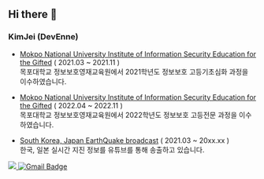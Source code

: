 

Hi there 👋
---

### KimJei (DevEnne)
 
- [Mokpo National University Institute of Information Security Education for the Gifted](http://secu.mokpo.ac.kr/index.9is?contentUid=4a94e39d5f702dab015f8fa6b7e414b2) ( 2021.03 ~ 2021.11 )    
목포대학교 정보보호영재교육원에서 2021학년도 정보보호 고등기초심화 과정을 이수하였습니다.

- [Mokpo National University Institute of Information Security Education for the Gifted](http://secu.mokpo.ac.kr/index.9is?contentUid=4a94e39d5f702dab015f8fa6b7e414b2) ( 2022.04 ~ 2022.11 )    
목포대학교 정보보호영재교육원에서 2022학년도 정보보호 고등전문 과정을 이수하였습니다.

- [South Korea, Japan EarthQuake broadcast](https://earthquake.kr) ( 2021.03 ~ 20xx.xx )    
한국, 일본 실시간 지진 정보를 유튜브를 통해 송출하고 있습니다.

 <a href="https://hits.seeyoufarm.com"><img src="https://hits.seeyoufarm.com/api/count/incr/badge.svg?url=https%3A%2F%2Fgithub.com%2FDevEnne%2Fhit-counter&count_bg=%2379C83D&title_bg=%23555555&icon=&icon_color=%23E7E7E7&title=hits&edge_flat=false"/> </a>[![Gmail Badge](https://img.shields.io/badge/Gmail-d14836?style=flat-square&logo=Gmail&logoColor=white&link=mailto:1509@gmail.com)](mailto:1509@gmail.com)

